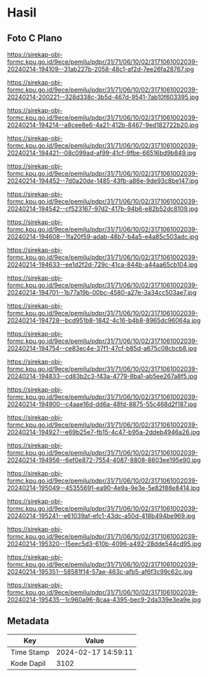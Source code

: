 # Hasil

## Foto C Plano

https://sirekap-obj-formc.kpu.go.id/9ece/pemilu/pdpr/31/71/06/10/02/3171061002039-20240214-194109--31ab227b-2058-48c1-af2d-7ee26fa28767.jpg

https://sirekap-obj-formc.kpu.go.id/9ece/pemilu/pdpr/31/71/06/10/02/3171061002039-20240214-200221--328d338c-3b5d-467d-9541-7ab10f603395.jpg

https://sirekap-obj-formc.kpu.go.id/9ece/pemilu/pdpr/31/71/06/10/02/3171061002039-20240214-194214--a8cee8e6-4a21-412b-8467-9ed182722b20.jpg

https://sirekap-obj-formc.kpu.go.id/9ece/pemilu/pdpr/31/71/06/10/02/3171061002039-20240214-194421--08c099ad-af99-41cf-9fbe-66516bd9b849.jpg

https://sirekap-obj-formc.kpu.go.id/9ece/pemilu/pdpr/31/71/06/10/02/3171061002039-20240214-194452--7d0a20de-1485-43fb-a86e-9de93c8be147.jpg

https://sirekap-obj-formc.kpu.go.id/9ece/pemilu/pdpr/31/71/06/10/02/3171061002039-20240214-194542--cf523167-97d2-417b-94b6-e82b52dc8109.jpg

https://sirekap-obj-formc.kpu.go.id/9ece/pemilu/pdpr/31/71/06/10/02/3171061002039-20240214-194608--1fa20f59-adab-48b7-b4a5-e4a85c503adc.jpg

https://sirekap-obj-formc.kpu.go.id/9ece/pemilu/pdpr/31/71/06/10/02/3171061002039-20240214-194633--ee1d2f2d-729c-41ca-844b-a44aa65cb104.jpg

https://sirekap-obj-formc.kpu.go.id/9ece/pemilu/pdpr/31/71/06/10/02/3171061002039-20240214-194701--1b77a19b-00bc-4580-a27e-3a34cc503ae7.jpg

https://sirekap-obj-formc.kpu.go.id/9ece/pemilu/pdpr/31/71/06/10/02/3171061002039-20240214-194728--bcd951b8-1842-4c16-b4b8-8965dc96064a.jpg

https://sirekap-obj-formc.kpu.go.id/9ece/pemilu/pdpr/31/71/06/10/02/3171061002039-20240214-194754--ce83ec4e-37f1-47cf-b85d-a675c08cbcb8.jpg

https://sirekap-obj-formc.kpu.go.id/9ece/pemilu/pdpr/31/71/06/10/02/3171061002039-20240214-194833--cd83b2c3-f43a-4779-8ba1-ab5ee267a8f5.jpg

https://sirekap-obj-formc.kpu.go.id/9ece/pemilu/pdpr/31/71/06/10/02/3171061002039-20240214-194900--c4aae16d-dd6a-48fd-8875-55c468d2f187.jpg

https://sirekap-obj-formc.kpu.go.id/9ece/pemilu/pdpr/31/71/06/10/02/3171061002039-20240214-194927--e69b25e7-fb15-4c47-b95a-2ddeb4946a26.jpg

https://sirekap-obj-formc.kpu.go.id/9ece/pemilu/pdpr/31/71/06/10/02/3171061002039-20240214-194956--6ef0e872-7554-4087-8808-8603ee195e90.jpg

https://sirekap-obj-formc.kpu.go.id/9ece/pemilu/pdpr/31/71/06/10/02/3171061002039-20240214-195049--45355691-ea90-4e9a-9e3e-5e82f88e8414.jpg

https://sirekap-obj-formc.kpu.go.id/9ece/pemilu/pdpr/31/71/06/10/02/3171061002039-20240214-195241--e61039af-efc1-43dc-a50d-418b494be969.jpg

https://sirekap-obj-formc.kpu.go.id/9ece/pemilu/pdpr/31/71/06/10/02/3171061002039-20240214-195320--15eec5d3-610b-4096-a492-28dde544cd95.jpg

https://sirekap-obj-formc.kpu.go.id/9ece/pemilu/pdpr/31/71/06/10/02/3171061002039-20240214-195351--58581f14-57ae-463c-afb5-af6f3c99c62c.jpg

https://sirekap-obj-formc.kpu.go.id/9ece/pemilu/pdpr/31/71/06/10/02/3171061002039-20240214-195435--1c960a96-8caa-4395-bec9-2da339e3ea9e.jpg


## Metadata

| Key        | Value               |
| ---------- | ------------------- |
| Time Stamp | 2024-02-17 14:59:11 |
| Kode Dapil | 3102                |




